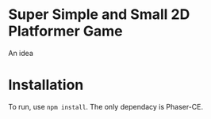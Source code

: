 # Super Simple and Small 2D Platformer Game
An idea

# Installation
To run, use `npm install`. The only dependacy is Phaser-CE.
